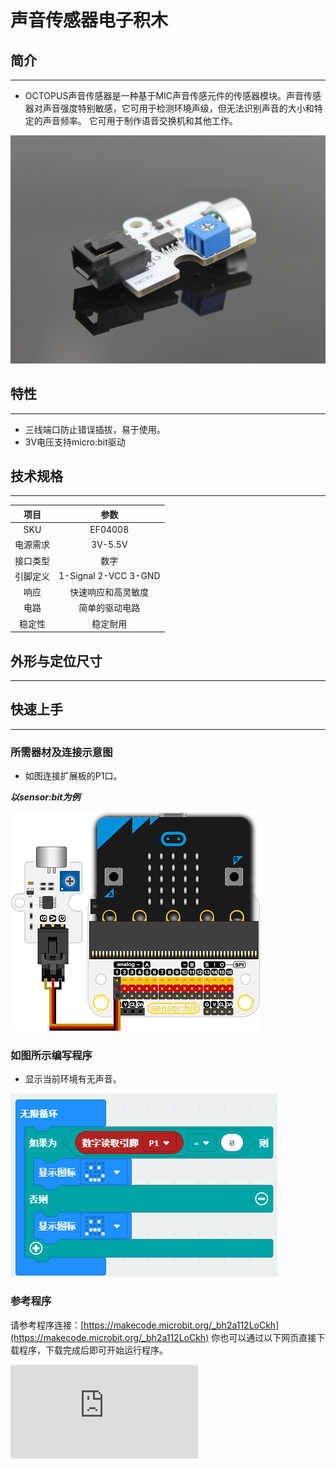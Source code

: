 # 声音传感器电子积木

## 简介
---
- OCTOPUS声音传感器是一种基于MIC声音传感元件的传感器模块。声音传感器对声音强度特别敏感，它可用于检测环境声级，但无法识别声音的大小和特定的声音频率。 它可用于制作语音交换机和其他工作。

 ![](./images/RYuGvVY.jpg)

## 特性
---
- 三线端口防止错误插拔，易于使用。
- 3V电压支持micro:bit驱动

## 技术规格
---

项目 | 参数
:-: | :-:
SKU|EF04008
电源需求|3V-5.5V
接口类型|数字
引脚定义|1-Signal 2-VCC 3-GND
响应|快速响应和高灵敏度
电路|简单的驱动电路
稳定性|稳定耐用

## 外形与定位尺寸
---



## 快速上手
---

### 所需器材及连接示意图
- 如图连接扩展板的P1口。

***以sensor:bit为例***

 ![](./images/ALobDLt.png)



### 如图所示编写程序
- 显示当前环境有无声音。



![](./images/04008_3.png)




### 参考程序
请参考程序连接：[https://makecode.microbit.org/_bh2a112LoCkh](https://makecode.microbit.org/_bh2a112LoCkh)
你也可以通过以下网页直接下载程序，下载完成后即可开始运行程序。

<div
    style={{
        position: 'relative',
        paddingBottom: '60%',
        overflow: 'hidden',
    }}
>
    <iframe
        src="https://makecode.microbit.org/_bh2a112LoCkh"
        frameborder="0"
        sandbox="allow-popups allow-forms allow-scripts allow-same-origin"
        style={{
            position: 'absolute',
            width: '100%',
            height: '100%',
        }}
    />
</div>
---

### 结果
- 根据当前环境有无声音显示不同的图标。

## 相关案例
---

## 技术文档
---
